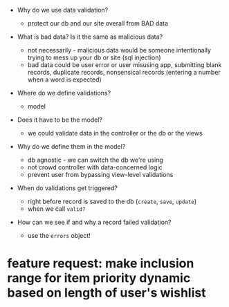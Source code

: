 * Why do we use data validation?
    * protect our db and our site overall from BAD data

* What is bad data? Is it the same as malicious data?
    * not necessarily - malicious data would be someone intentionally trying to mess up your db or site (sql injection)
    * bad data could be user error or user misusing app, submitting blank records, duplicate records, nonsensical records (entering a number when a word is expected)

* Where do we define validations?
    * model
* Does it have to be the model?
    * we could validate data in the controller or the db or the views
* Why do we define them in the model?
    * db agnostic - we can switch the db we're using
    * not crowd controller with data-concerned logic
    * prevent user from bypassing view-level validations

* When do validations get triggered?
   * right before record is saved to the db (`create`, `save`, `update`)
   * when we call `valid?`

* How can we see if and why a record failed validation?
   * use the `errors` object!

# feature request: make inclusion range for item priority dynamic based on length of user's wishlist